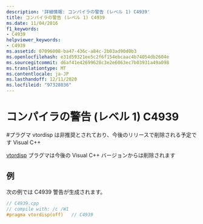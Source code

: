 ```yaml
---
description: '詳細情報: コンパイラの警告 (レベル 1) C4939'
title: コンパイラの警告 (レベル 1) C4939
ms.date: 11/04/2016
f1_keywords:
- C4939
helpviewer_keywords:
- C4939
ms.assetid: 07096008-ba47-436c-a84c-2b03ad90d0b3
ms.openlocfilehash: e31d59321ee5c2f6f154ebcaac4b74054db2604e
ms.sourcegitcommit: d6af41e42699628c3e2e6063ec7b03931a49a098
ms.translationtype: MT
ms.contentlocale: ja-JP
ms.lasthandoff: 12/11/2020
ms.locfileid: "97328036"
---
```

# <a name="compiler-warning-level-1-c4939"></a>コンパイラの警告 (レベル 1) C4939

\#プラグマ vtordisp は非推奨とされており、今後のリリースで削除される予定です Visual C++

[vtordisp](../../preprocessor/vtordisp.md) プラグマは今後の Visual C++ バージョンからは削除されます

## <a name="example"></a>例

次の例では C4939 警告が生成されます。

```cpp
// C4939.cpp
// compile with: /c /W1
#pragma vtordisp(off)   // C4939
```
